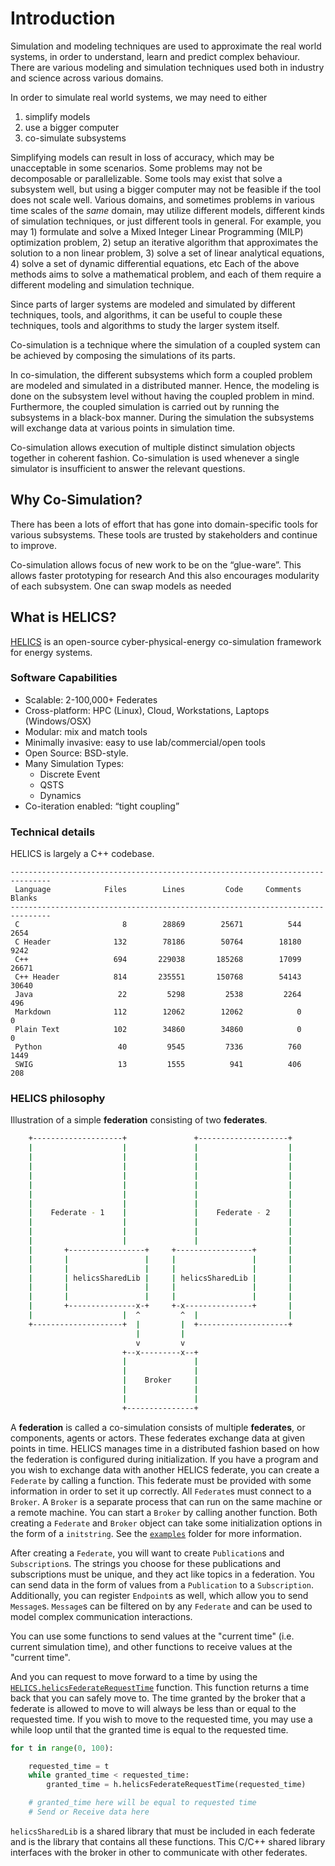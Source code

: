 # Introduction

Simulation and modeling techniques are used to approximate the real world systems, in order to understand, learn and predict complex behaviour. There are various modeling and simulation techniques used both in industry and science across various domains.

In order to simulate real world systems, we may need to either

1) simplify models
2) use a bigger computer
3) co-simulate subsystems

Simplifying models can result in loss of accuracy, which may be unacceptable in some scenarios.
Some problems may not be decomposable or parallelizable.
Some tools may exist that solve a subsystem well, but using a bigger computer may not be feasible if the tool does not scale well.
Various domains, and sometimes problems in various time scales of the _same_ domain, may utilize different models, different kinds of simulation techniques, or just different tools in general.
For example, you may 1) formulate and solve a Mixed Integer Linear Programming (MILP) optimization problem, 2) setup an iterative algorithm that approximates the solution to a non linear problem, 3) solve a set of linear analytical equations, 4) solve a set of dynamic differential equations, etc
Each of the above methods aims to solve a mathematical problem, and each of them require a different modeling and simulation technique.

Since parts of larger systems are modeled and simulated by different techniques, tools, and algorithms, it can be useful to couple these techniques, tools and algorithms to study the larger system itself.

Co-simulation is a technique where the simulation of a coupled system can be achieved by composing the simulations of its parts.

In co-simulation, the different subsystems which form a coupled problem are modeled and simulated in a distributed manner.
Hence, the modeling is done on the subsystem level without having the coupled problem in mind.
Furthermore, the coupled simulation is carried out by running the subsystems in a black-box manner.
During the simulation the subsystems will exchange data at various points in simulation time.


Co-simulation allows execution of multiple distinct simulation objects together in coherent fashion.
Co-simulation is used whenever a single simulator is insufficient to answer the relevant questions.

## Why Co-Simulation?

There has been a lots of effort that has gone into domain-specific tools for various subsystems.
These tools are trusted by stakeholders and continue to improve.

Co-simulation allows focus of new work to be on the “glue-ware”.
This allows faster prototyping for research
And this also encourages modularity of each subsystem.
One can swap models as needed

## What is HELICS?

[HELICS](https://helics.readthedocs.io/en/latest/) is an open-source cyber-physical-energy co-simulation framework for energy systems.

### Software Capabilities

- Scalable: 2-100,000+ Federates
- Cross-platform: HPC (Linux), Cloud, Workstations, Laptops (Windows/OSX)
- Modular: mix and match tools
- Minimally invasive: easy to use lab/commercial/open tools
- Open Source: BSD-style.
- Many Simulation Types:
    - Discrete Event
    - QSTS
    - Dynamics
- Co-iteration enabled: “tight coupling”

### Technical details

HELICS is largely a C++ codebase.

```
-------------------------------------------------------------------------------
 Language            Files        Lines         Code     Comments       Blanks
-------------------------------------------------------------------------------
 C                       8        28869        25671          544         2654
 C Header              132        78186        50764        18180         9242
 C++                   694       229038       185268        17099        26671
 C++ Header            814       235551       150768        54143        30640
 Java                   22         5298         2538         2264          496
 Markdown              112        12062        12062            0            0
 Plain Text            102        34860        34860            0            0
 Python                 40         9545         7336          760         1449
 SWIG                   13         1555          941          406          208
```

### HELICS philosophy

Illustration of a simple **federation** consisting of two **federates**.

```bash
    +--------------------+               +--------------------+
    |                    |               |                    |
    |                    |               |                    |
    |                    |               |                    |
    |                    |               |                    |
    |                    |               |                    |
    |                    |               |                    |
    |                    |               |                    |
    |    Federate - 1    |               |    Federate - 2    |
    |                    |               |                    |
    |                    |               |                    |
    |                    |               |                    |
    |       +-----------------+     +-----------------+       |
    |       |                 |     |                 |       |
    |       |                 |     |                 |       |
    |       | helicsSharedLib |     | helicsSharedLib |       |
    |       |                 |     |                 |       |
    |       |                 |     |                 |       |
    |       +---------------x-+     +-x---------------+       |
    |                    |  ^         ^  |                    |
    +--------------------+  |         |  +--------------------+
                            |         |
                            v         v
                         +--x---------x--+
                         |               |
                         |               |
                         |    Broker     |
                         |               |
                         |               |
                         +---------------+
```

A **federation** is called a co-simulation consists of multiple **federates**, or components, agents or actors.
These federates exchange data at given points in time.
HELICS manages time in a distributed fashion based on how the federation is configured during initialization.
If you have a program and you wish to exchange data with another HELICS federate, you can create a `Federate` by calling a function.
This federate must be provided with some information in order to set it up correctly.
All `Federate`s must connect to a `Broker`.
A `Broker` is a separate process that can run on the same machine or a remote machine.
You can start a `Broker` by calling another function.
Both creating a `Federate` and `Broker` object can take some initialization options in the form of a `initstring`.
See the [`examples`](https://github.com/GMLC-TDC/HELICS-Examples) folder for more information.

After creating a `Federate`, you will want to create `Publication`s and `Subscription`s.
The strings you choose for these publications and subscriptions must be unique, and they act like topics in a federation.
You can send data in the form of values from a `Publication` to a `Subscription`.
Additionally, you can register `Endpoint`s as well, which allow you to send `Message`s.
`Message`s can be filtered on by any `Federate` and can be used to model complex communication interactions.

You can use some functions to send values at the "current time" (i.e. current simulation time), and other functions to receive values at the "current time".

And you can request to move forward to a time by using the [`HELICS.helicsFederateRequestTime`](@ref) function.
This function returns a time back that you can safely move to.
The time granted by the broker that a federate is allowed to move to will always be less than or equal to the requested time.
If you wish to move to the requested time, you may use a while loop until that the granted time is equal to the requested time.

```python hl_lines="4 5 6"
for t in range(0, 100):

    requested_time = t
    while granted_time < requested_time:
        granted_time = h.helicsFederateRequestTime(requested_time)

    # granted_time here will be equal to requested time
    # Send or Receive data here
```

`helicsSharedLib` is a shared library that must be included in each federate and is the library that contains all these functions.
This C/C++ shared library interfaces with the broker in other to communicate with other federates.
